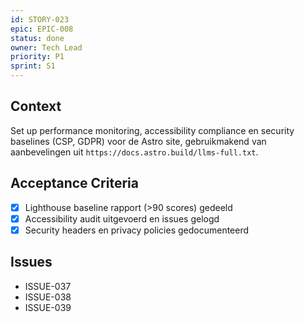```yaml
---
id: STORY-023
epic: EPIC-008
status: done
owner: Tech Lead
priority: P1
sprint: S1
---
```


## Context
Set up performance monitoring, accessibility compliance en security baselines (CSP, GDPR) voor de Astro site, gebruikmakend van aanbevelingen uit `https://docs.astro.build/llms-full.txt`.

## Acceptance Criteria
- [x] Lighthouse baseline rapport (>90 scores) gedeeld
- [x] Accessibility audit uitgevoerd en issues gelogd
- [x] Security headers en privacy policies gedocumenteerd

## Issues
- ISSUE-037
- ISSUE-038
- ISSUE-039

